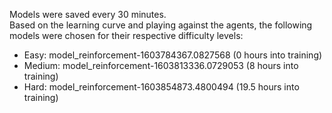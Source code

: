 ﻿Models were saved every 30 minutes.  
Based on the learning curve and playing against the agents, the following models were chosen for their respective difficulty levels:  
- Easy: model_reinforcement-1603784367.0827568 (0 hours into training)  
- Medium: model_reinforcement-1603813336.0729053 (8 hours into training)  
- Hard: model_reinforcement-1603854873.4800494 (19.5 hours into training)  
